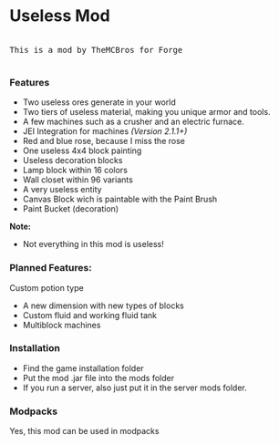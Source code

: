 <h1>Useless Mod</h1>
<pre><br />This is a mod by TheMCBros for Forge<br /><br /></pre>
<h3>Features</h3>
<ul>
<li>Two useless ores generate in your world</li>
<li>Two tiers of useless material, making you unique armor and tools.</li>
<li>A few machines such as a crusher and an electric furnace.</li>
<li>JEI Integration for machines&nbsp;<em>(Version 2.1.1+)</em></li>
<li>Red and blue rose, because I miss the rose</li>
<li>One useless 4x4 block painting</li>
<li>Useless decoration blocks</li>
<li>Lamp block within 16 colors</li>
<li>Wall closet within 96 variants</li>
<li>A very useless entity</li>
<li>Canvas Block wich is paintable with the Paint Brush</li>
<li>Paint Bucket (decoration)</li>
</ul>
<p><strong>Note:</strong></p>
<ul>
<li>Not everything in this mod is useless!</li>
</ul>
<h3>Planned Features:</h3>
<p>Custom potion type</p>
<ul>
<li>A new dimension with new types of blocks</li>
<li>Custom fluid and working fluid tank</li>
<li>Multiblock machines</li>
</ul>
<h3 id="title-8">Installation</h3>
<ul>
<li>Find the game installation folder</li>
<li>Put the mod .jar file into the mods folder</li>
<li>If you run a server, also just put it in the server mods folder.</li>
</ul>
<h3>Modpacks</h3>
<p>Yes, this mod can be used in modpacks</p>
